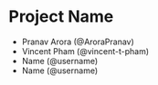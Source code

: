 # Project Name
- Pranav Arora (@AroraPranav)
- Vincent Pham (@vincent-t-pham)
- Name (@username)
- Name (@username)
